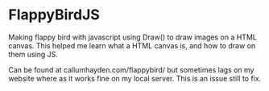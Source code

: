 # FlappyBirdJS
Making flappy bird with javascript using Draw() to draw images on a HTML canvas. This helped me learn what a HTML canvas is, and how to draw on them using JS.

Can be found at callumhayden.com/flappybird/ but sometimes lags on my website where as it works fine on my local server.
This is an issue still to fix.
